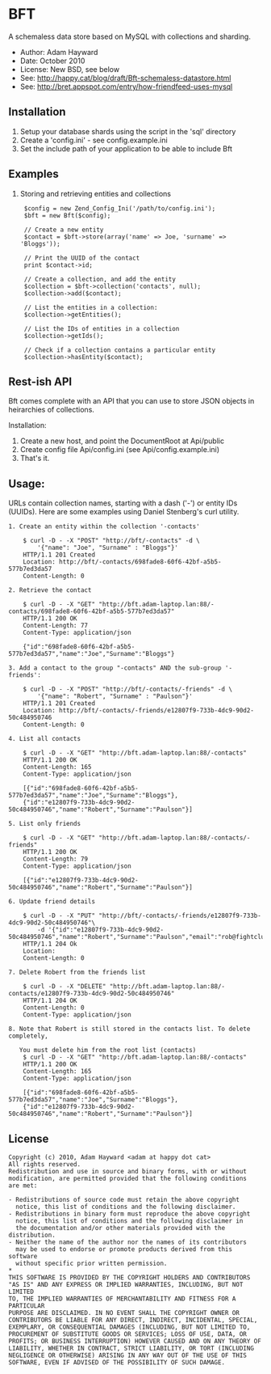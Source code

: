 BFT
===

A schemaless data store based on MySQL with collections and sharding.

- Author:     Adam Hayward <adam at happy dot cat>
- Date:       October 2010
- License:    New BSD, see below
- See:        http://happy.cat/blog/draft/Bft-schemaless-datastore.html
- See:        http://bret.appspot.com/entry/how-friendfeed-uses-mysql

Installation
------------

1. Setup your database shards using the script in the 'sql' directory
2. Create a 'config.ini' - see config.example.ini
3. Set the include path of your application to be able to include Bft

Examples
--------

1. Storing and retrieving entities and collections
    
        $config = new Zend_Config_Ini('/path/to/config.ini');
        $bft = new Bft($config);

        // Create a new entity
        $contact = $bft->store(array('name' => Joe, 'surname' => 'Bloggs'));

        // Print the UUID of the contact
        print $contact->id;

        // Create a collection, and add the entity
        $collection = $bft->collection('contacts', null);
        $collection->add($contact);

        // List the entities in a collection:
        $collection->getEntities();

        // List the IDs of entities in a collection
        $collection->getIds();

        // Check if a collection contains a particular entity
        $collection->hasEntity($contact);

Rest-ish API
------------

Bft comes complete with an API that you can use to store JSON objects in heirarchies of collections.

Installation:

1. Create a new host, and point the DocumentRoot at Api/public
2. Create config file Api/config.ini (see Api/config.example.ini)
3. That's it.

Usage:
------

   URLs contain collection names, starting with a dash ('-') or entity
   IDs (UUIDs). Here are some examples using Daniel Stenberg's curl utility.

    1. Create an entity within the collection '-contacts'

        $ curl -D - -X "POST" "http://bft/-contacts" -d \
            '{"name": "Joe", "Surname" : "Bloggs"}'
        HTTP/1.1 201 Created
        Location: http://bft/-contacts/698fade8-60f6-42bf-a5b5-577b7ed3da57
        Content-Length: 0
    
    2. Retrieve the contact

        $ curl -D - -X "GET" "http://bft.adam-laptop.lan:88/-contacts/698fade8-60f6-42bf-a5b5-577b7ed3da57"
        HTTP/1.1 200 OK
        Content-Length: 77
        Content-Type: application/json

        {"id":"698fade8-60f6-42bf-a5b5-577b7ed3da57","name":"Joe","Surname":"Bloggs"}

    3. Add a contact to the group "-contacts" AND the sub-group '-friends':

        $ curl -D - -X "POST" "http://bft/-contacts/-friends" -d \
            '{"name": "Robert", "Surname" : "Paulson"}'
        HTTP/1.1 201 Created
        Location: http://bft/-contacts/-friends/e12807f9-733b-4dc9-90d2-50c484950746
        Content-Length: 0

    4. List all contacts

        $ curl -D - -X "GET" "http://bft.adam-laptop.lan:88/-contacts"
        HTTP/1.1 200 OK
        Content-Length: 165
        Content-Type: application/json
        
        [{"id":"698fade8-60f6-42bf-a5b5-577b7ed3da57","name":"Joe","Surname":"Bloggs"},
        {"id":"e12807f9-733b-4dc9-90d2-50c484950746","name":"Robert","Surname":"Paulson"}]

    5. List only friends

        $ curl -D - -X "GET" "http://bft.adam-laptop.lan:88/-contacts/-friends"
        HTTP/1.1 200 OK
        Content-Length: 79
        Content-Type: application/json
        
        [{"id":"e12807f9-733b-4dc9-90d2-50c484950746","name":"Robert","Surname":"Paulson"}]

    6. Update friend details

        $ curl -D - -X "PUT" "http://bft/-contacts/-friends/e12807f9-733b-4dc9-90d2-50c484950746"\
            -d '{"id":"e12807f9-733b-4dc9-90d2-50c484950746","name":"Robert","Surname":"Paulson","email":"rob@fightclub.org"}
        HTTP/1.1 204 Ok
        Location: 
        Content-Length: 0

    7. Delete Robert from the friends list

        $ curl -D - -X "DELETE" "http://bft.adam-laptop.lan:88/-contacts/e12807f9-733b-4dc9-90d2-50c484950746"
        HTTP/1.1 204 OK
        Content-Length: 0
        Content-Type: application/json
    
    8. Note that Robert is still stored in the contacts list. To delete completely,

       You must delete him from the root list (contacts)
        $ curl -D - -X "GET" "http://bft.adam-laptop.lan:88/-contacts"
        HTTP/1.1 200 OK
        Content-Length: 165
        Content-Type: application/json
        
        [{"id":"698fade8-60f6-42bf-a5b5-577b7ed3da57","name":"Joe","Surname":"Bloggs"},
        {"id":"e12807f9-733b-4dc9-90d2-50c484950746","name":"Robert","Surname":"Paulson"}]
       
License
-------

    Copyright (c) 2010, Adam Hayward <adam at happy dot cat>
    All rights reserved.
    Redistribution and use in source and binary forms, with or without 
    modification, are permitted provided that the following conditions 
    are met:

    - Redistributions of source code must retain the above copyright 
      notice, this list of conditions and the following disclaimer.
    - Redistributions in binary form must reproduce the above copyright 
      notice, this list of conditions and the following disclaimer in 
      the documentation and/or other materials provided with the distribution.
    - Neither the name of the author nor the names of its contributors
      may be used to endorse or promote products derived from this software 
      without specific prior written permission.
    *
    THIS SOFTWARE IS PROVIDED BY THE COPYRIGHT HOLDERS AND CONTRIBUTORS 
    "AS IS" AND ANY EXPRESS OR IMPLIED WARRANTIES, INCLUDING, BUT NOT LIMITED 
    TO, THE IMPLIED WARRANTIES OF MERCHANTABILITY AND FITNESS FOR A PARTICULAR
    PURPOSE ARE DISCLAIMED. IN NO EVENT SHALL THE COPYRIGHT OWNER OR 
    CONTRIBUTORS BE LIABLE FOR ANY DIRECT, INDIRECT, INCIDENTAL, SPECIAL, 
    EXEMPLARY, OR CONSEQUENTIAL DAMAGES (INCLUDING, BUT NOT LIMITED TO, 
    PROCUREMENT OF SUBSTITUTE GOODS OR SERVICES; LOSS OF USE, DATA, OR 
    PROFITS; OR BUSINESS INTERRUPTION) HOWEVER CAUSED AND ON ANY THEORY OF 
    LIABILITY, WHETHER IN CONTRACT, STRICT LIABILITY, OR TORT (INCLUDING 
    NEGLIGENCE OR OTHERWISE) ARISING IN ANY WAY OUT OF THE USE OF THIS 
    SOFTWARE, EVEN IF ADVISED OF THE POSSIBILITY OF SUCH DAMAGE.

